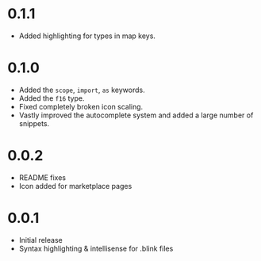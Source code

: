 <!-- markdownlint-disable MD025 -->
# 0.1.1

- Added highlighting for types in map keys.

# 0.1.0

- Added the `scope`, `import`, `as` keywords.
- Added the `f16` type.
- Fixed completely broken icon scaling.
- Vastly improved the autocomplete system and added a large number of snippets.

# 0.0.2

- README fixes
- Icon added for marketplace pages

# 0.0.1

- Initial release
- Syntax highlighting & intellisense for .blink files
